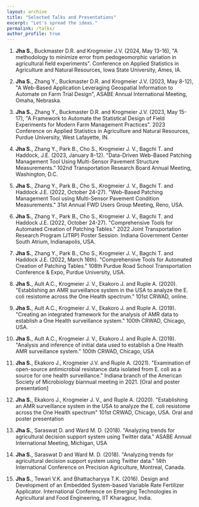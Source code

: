 ```yaml
---
layout: archive
title: "Selected Talks and Presentations"
excerpt: "Let's spread the ideas."
permalink: /talks/
author_profile: true
---
```



1.  **Jha S.**, Buckmaster D.R. and Krogmeier J.V. (2024, May 13-16), "A
    methodology to minimize error from pedogeomorphic variation in
    agricultural field experiments". Conference on Applied Statistics in
    Agriculture and Natural Resources, Iowa State University, Ames, IA.

2. **Jha S.**, Zhang Y., Buckmaster D.R. and Krogmeier J.V. (2023, May
    8-12), "A Web-Based Application Leveraging Geospatial Information to
    Automate on Farm Trial Design", ASABE Annual International Meeting,
    Omaha, Nebraska.

3.  **Jha S.**, Zhang Y., Buckmaster D.R. and Krogmeier J.V. (2023, May
    15-17), "A Framework to Automate the Statistical Design of Field
    Experiments for Modern Farm Management Practices". 2023 Conference on
    Applied Statistics in Agriculture and Natural Resources, Purdue
    University, West Lafayette, IN.

4. **Jha S.**, Zhang Y., Park B., Cho S., Krogmeier J. V., Bagchi T. and
    Haddock, J.E. (2023, January 8-12). "Data-Driven Web-Based Patching
    Management Tool Using Multi-Sensor Pavement Structure Measurements."
    102nd Transportation Research Board Annual Meeting, Washington, D.C.

5. **Jha S.**, Zhang Y., Park B., Cho S., Krogmeier J. V., Bagchi T. and
    Haddock J.E. (2022, October 24-27). "Web-Based Patching Management Tool
    using Multi-Sensor Pavement Condition Measurements." 31st Annual FWD
    Users Group Meeting, Reno, USA.

6. **Jha S.**, Zhang Y., Park B., Cho S., Krogmeier J. V., Bagchi T. and
    Haddock J.E. (2022, October 24-27). "Comprehensive Tools for Automated
    Creation of Patching Tables." 2022 Joint Transportation Research Program
    (JTRP) Poster Session. Indiana Government Center South Atrium,
    Indianapolis, USA.

7. **Jha S.**, Zhang Y., Park B., Cho S., Krogmeier J. V., Bagchi T. and
    Haddock J.E. (2022, March 16th). "Comprehensive Tools for Automated
    Creation of Patching Tables." 108th Purdue Road School Transportation
    Conference & Expo, Purdue University, USA.

8. **Jha S.**, Ault A.C., Krogmeier J. V., Ekakoro J. and Ruple A. (2020).
    \"Establishing an AMR surveillance system in the USA to analyze the E.
    coli resistome across the One Health spectrum.\" 101st CRWAD, online.

9. **Jha S.**, Ault A.C., Krogmeier J. V., Ekakoro J. and Ruple A. (2019).
    "Creating an integrated framework for the analysis of AMR data to
    establish a One Health surveillance system." 100th CRWAD, Chicago, USA.

10. **Jha S.**, Ault A.C., Krogmeier J. V., Ekakoro J. and Ruple A. (2019).
    "Analysis and inference of initial data used to establish a One Health
    AMR surveillance system." 100th CRWAD, Chicago, USA

11. **Jha S.**, Ekakoro J., Krogmeier J.V. and Ruple A. (2021). "Examination
    of open-source antimicrobial resistance data isolated from E. coli as a
    source for one health surveillance." Indiana branch of the American
    Society of Microbiology biannual meeting in 2021. \[Oral and poster
    presentation\]

12. **Jha S.**, Ekakoro J., Krogmeier J. V., and Ruple A. (2020).
    "Establishing an AMR surveillance system in the USA to analyze the E.
    coli resistome across the One Health spectrum" 101st CRWAD, Chicago,
    USA. Oral and poster presentation

13. **Jha S.**, Saraswat D. and Ward M. D. (2018). "Analyzing trends for
    agricultural decision support system using Twitter data." ASABE Annual
    International Meeting, Michigan, USA

14. **Jha S.**, Saraswat D and Ward M. D. (2018). "Analyzing trends for
    agricultural decision support system using Twitter data." 14th
    International Conference on Precision Agriculture, Montreal, Canada.

15. **Jha S.**, Tewari V.K. and Bhattacharyya T.K. (2016). Design and
    Development of an Embedded System-based Variable Rate Fertilizer
    Applicator. International Conference on Emerging Technologies in
    Agricultural and Food Engineering, IIT Kharagpur, India.


